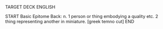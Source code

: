 TARGET DECK
ENGLISH

START
Basic
Epitome
Back: n. 1 person or thing embodying a quality etc. 2 thing representing another in miniature. [greek temno cut]
END
